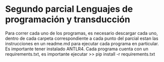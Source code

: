 # Segundo parcial Lenguajes de programación y transducción

Para correr cada uno de los programas, es necesario descargar cada uno, dentro de cada carpeta correspondiente a cada punto del parcial estan las instrucciones en un readme.md para ejecutar cada programa en particular.
Es importante tener instalado ANTLR4.
Cada programa cuenta con un requirements.txt, es importante ejecutar >> pip install -r requirements.txt
